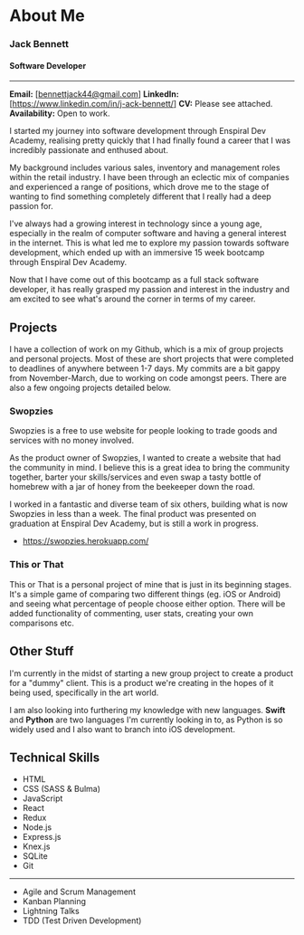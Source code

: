 # About Me

### Jack Bennett
#### Software Developer
---
**Email:** [bennettjack44@gmail.com]
**LinkedIn:** [https://www.linkedin.com/in/j-ack-bennett/]
**CV:** Please see attached.
**Availability:** Open to work.

I started my journey into software development through Enspiral Dev Academy, realising pretty quickly that I had finally found a career that I was incredibly passionate and enthused about.

My background includes various sales, inventory and management roles within the retail industry. I have been through an eclectic mix of companies and experienced a range of positions, which drove me to the stage of wanting to find something completely different that I really had a deep passion for.

I've always had a growing interest in technology since a young age, especially in the realm of computer software and having a general interest in the internet.
This is what led me to explore my passion towards software development, which ended up with an immersive 15 week bootcamp through Enspiral Dev Academy.

Now that I have come out of this bootcamp as a full stack software developer, it has really grasped my passion and interest in the industry and am excited to see what's around the corner in terms of my career.

## Projects

I have a collection of work on my Github, which is a mix of group projects and personal projects. Most of these are short projects that were completed to deadlines of anywhere between 1-7 days. My commits are a bit gappy from November-March, due to working on code amongst peers. There are also a few ongoing projects detailed below.

### Swopzies

Swopzies is a free to use website for people looking to trade goods and services with no money involved.

As the product owner of Swopzies, I wanted to create a website that had the community in mind. I believe this is a great idea to bring the community together, barter your skills/services and even swap a tasty bottle of homebrew with a jar of honey from the beekeeper down the road.

I worked in a fantastic and diverse team of six others, building what is now Swopzies in less than a week. The final product was presented on graduation at Enspiral Dev Academy, but is still a work in progress.

* https://swopzies.herokuapp.com/

### This or That

This or That is a personal project of mine that is just in its beginning stages.
It's a simple game of comparing two different things (eg. iOS or Android) and seeing what percentage of people choose either option.
There will be added functionality of commenting, user stats, creating your own comparisons etc.

## Other Stuff

I'm currently in the midst of starting a new group project to create a product for a "dummy" client.
This is a product we're creating in the hopes of it being used, specifically in the art world.

I am also looking into furthering my knowledge with new languages. 
**Swift** and **Python** are two languages I'm currently looking in to, as Python is so widely used and I also want to branch into iOS development.

## Technical Skills

* HTML
* CSS (SASS & Bulma)
* JavaScript
* React
* Redux
* Node.js
* Express.js
* Knex.js
* SQLite
* Git

___

* Agile and Scrum Management
* Kanban Planning
* Lightning Talks
* TDD (Test Driven Development)
